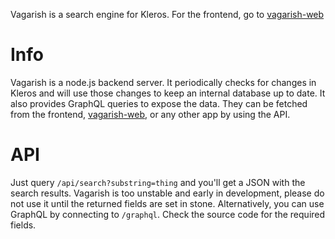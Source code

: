 Vagarish is a search engine for Kleros. For the frontend, go to [vagarish-web](https://github.com/greenlucid/vagarish-web)

# Info

Vagarish is a node.js backend server. It periodically checks for changes in Kleros and will use those changes to keep an internal database up to date.
It also provides GraphQL queries to expose the data. They can be fetched from the frontend, [vagarish-web](https://github.com/greenlucid/vagarish-web), or any other app by using the API.

# API

Just query `/api/search?substring=thing` and you'll get a JSON with the search results.
Vagarish is too unstable and early in development, please do not use it until the returned fields are set in stone.
Alternatively, you can use GraphQL by connecting to `/graphql`. Check the source code for the required fields.